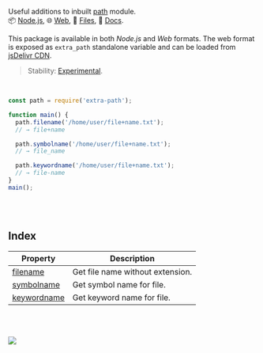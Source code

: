 Useful additions to inbuilt [path] module.<br>
📦 [Node.js](https://www.npmjs.com/package/extra-path),
🌐 [Web](https://www.npmjs.com/package/extra-path.web),
📜 [Files](https://unpkg.com/extra-path/),
📰 [Docs](https://nodef.github.io/extra-path/).

This package is available in both *Node.js* and *Web* formats. The web format
is exposed as `extra_path` standalone variable and can be loaded from
[jsDelivr CDN].

[path]: https://nodejs.org/api/path.html
[jsDelivr CDN]: https://cdn.jsdelivr.net/npm/extra-path.web/index.js

> Stability: [Experimental](https://www.youtube.com/watch?v=L1j93RnIxEo).

<br>

```javascript
const path = require('extra-path');

function main() {
  path.filename('/home/user/file+name.txt');
  // → file+name

  path.symbolname('/home/user/file+name.txt');
  // → file_name

  path.keywordname('/home/user/file+name.txt');
  // → file-name
}
main();
```

<br>
<br>


## Index

| Property      | Description                      |
| ------------- | -------------------------------- |
| [filename]    | Get file name without extension. |
| [symbolname]  | Get symbol name for file.        |
| [keywordname] | Get keyword name for file.       |

<br>
<br>


[![](https://img.youtube.com/vi/8oXhShuIjrQ/maxresdefault.jpg)](https://www.youtube.com/watch?v=8oXhShuIjrQ)


[filename]: https://nodef.github.io/extra-path/modules.html#filename
[symbolname]: https://nodef.github.io/extra-path/modules.html#symbolname
[keywordname]: https://nodef.github.io/extra-path/modules.html#keywordname
